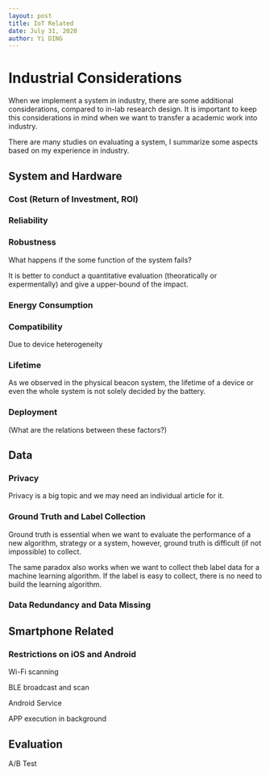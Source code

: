 ```yaml
---
layout: post
title: IoT Related 
date: July 31, 2020
author: Yi DING
---
```


# Industrial Considerations

When we implement a system in industry, there are some additional considerations, compared to in-lab research design. It is important to keep this considerations in mind when we want to transfer a academic work into industry.

There are many studies on evaluating a system, I summarize some aspects based on my experience in industry.

## System and Hardware 

### Cost (Return of Investment, ROI)

### Reliability

### Robustness

What happens if the some function of the system fails? 

It is better to conduct a quantitative evaluation (theoratically or expermentally) and give a upper-bound of the impact.

### Energy Consumption

### Compatibility

Due to device heterogeneity

### Lifetime

As we observed in the physical beacon system, the lifetime of a device or even the whole system is not solely decided by the battery.

### Deployment



(What are the relations between these factors?)



## Data

### Privacy

Privacy is a big topic and we may need an individual article for it.

### Ground Truth and Label Collection

Ground truth is essential when we want to evaluate the performance of a new algorithm, strategy or a system, however, ground truth is difficult (if not impossible) to collect.

The same paradox also works when we want to collect theb label data for a machine learning algorithm. If the label is easy to collect, there is no need to build the learning algorithm.

### Data Redundancy and Data Missing



## Smartphone Related

### Restrictions on iOS and Android

Wi-Fi scanning

BLE broadcast and scan

Android Service

APP execution in background





## Evaluation

A/B Test